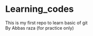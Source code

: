 # Learning_codes  
This is my first repo to learn basic of git 
<br>
By Abbas raza (for practice only)

